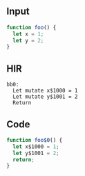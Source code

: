 
## Input

```javascript
function foo() {
  let x = 1;
  let y = 2;
}

```

## HIR

```
bb0:
  Let mutate x$1000 = 1
  Let mutate y$1001 = 2
  Return
```

## Code

```javascript
function foo$0() {
  let x$1000 = 1;
  let y$1001 = 2;
  return;
}

```
      